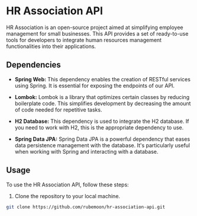 # HR Association API

HR Association is an open-source project aimed at simplifying employee management for small businesses. This API provides a set of ready-to-use tools for developers to integrate human resources management functionalities into their applications.

## Dependencies

- **Spring Web:** This dependency enables the creation of RESTful services using Spring. It is essential for exposing the endpoints of our API.

- **Lombok:** Lombok is a library that optimizes certain classes by reducing boilerplate code. This simplifies development by decreasing the amount of code needed for repetitive tasks.

- **H2 Database:** This dependency is used to integrate the H2 database. If you need to work with H2, this is the appropriate dependency to use.

- **Spring Data JPA:** Spring Data JPA is a powerful dependency that eases data persistence management with the database. It's particularly useful when working with Spring and interacting with a database.

## Usage

To use the HR Association API, follow these steps:

1. Clone the repository to your local machine.

```bash
git clone https://github.com/rubemoon/hr-association-api.git
